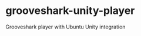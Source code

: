 grooveshark-unity-player
========================

Grooveshark player with Ubuntu Unity integration

